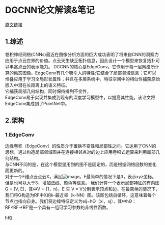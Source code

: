 # DGCNN论文解读&笔记  
[原文链接](https://arxiv.org/pdf/1801.07829.pdf)  

## 1.综述  
卷积神经网络(CNNs)最近在图像分析方面的巨大成功表明了将来自CNN的洞察力应用于点云世界的价值。点云天生缺乏拓扑信息，因此设计一个模型来恢复拓扑可以丰富点云的表示能力。
DGCNN的核心是EdgeConv。它作用于每一层网络所计算的动态图像。EdgeConv有几个吸引人的特性:它结合了局部邻域信息；它可以堆叠应用于学习全局形状属性；并且在多层系统中，特征空间中的相似性捕获原始嵌入中潜在长距离上的语义特征。  
它捕获局部几何结构，同时保持排列不变性。  
EdgeConv易于实现并集成到现有的深度学习模型中，以提高其性能。该论文将EdgeConv集成到了PointNet中。  

## 2.架构  
### 1.EdgeConv  
边缘卷积（EdgeConv）的性质介于置换不变性和局部性之间。它运用了CNN的思想，通过构造局部邻域图并在连接相邻点对的边上应用卷积式运算来利用局部几何结构。  
与CNN不同的是，在这个模型里用到的图不是固定的，而是根据网络层数的变化而更新的。  
对于一个F维点云点云X，满足![image](https://user-images.githubusercontent.com/74122331/131762264-7704defb-bb1b-42f3-8863-dcbe8697edd3.png)。F最简单的情况下是3，表示xyz坐标。但是也可以大于3，增加法线、颜色等信息。
我们计算一个表示局部特征的有向图G = (V, E)，其中V = {1，n}，E ⊆ V × V分别表示顶点和边。在最简单的情况下，我们将G构造为RF中X的k-最近邻（k-NN）图。该图包括自循环，这意味着每个节点也指向自身。我们将边缘特征定义为eij=hΘ（xi，xj），其中hΘ：RF×RF→RF′是一个具有一组可学习参数的非线性函数。

h和
